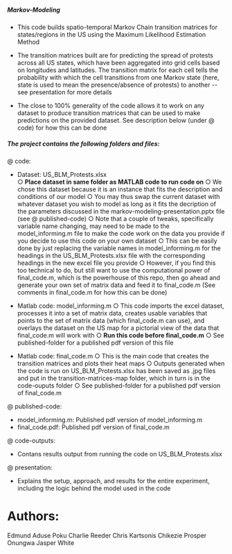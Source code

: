 ##### Markov-Modeling
  -  This code builds spatio-temporal Markov Chain transition matrices for states/regions in the US using the Maximum Likelihood Estimation Method
  
  -  The transition matrices built are for predicting the spread of protests across all US states, which have been aggregated into grid 
    cells based on longitudes and latitudes. The transition matrix for each cell tells the probability with which the cell transitions 
    from one Markov state (here, state is used to mean the presence/absence of protests) to another -- see presentation for more details
    
  -  The close to 100% generality of the code allows it to work on any dataset to produce transition matrices that can be used to make predictions 
    on the provided dataset. See description below (under @ code) for how this can be done

##### The project contains the following folders and files:
  @	code:
   -	Dataset: US_BLM_Protests.xlsx  
      ○	**Place dataset in same folder as MATLAB code to run code on**
      ○ We chose this dataset because it is an instance that fits the description and conditions of our model
      ○ You may thus swap the current dataset with whatever dataset you wish to model as long as it fits the 
        decription of the parameters discussed in the markov-modeling-presentation.pptx file (see @ published-code)
      ○ Note that a couple of tweaks, specifically variable name changing, may need to be made to the model_informing.m 
        file to make the code work on the data you provide if you decide to use this code on your own dataset
      ○ This can be easily done by just replacing the variable names in model_informing.m for the headings in the 
        US_BLM_Protests.xlsx file with the corresponding headings in the new excel file you provide
      ○ However, if you find this too technical to do, but still want to use the computational power of final_code.m,
        which is the powerhouse of this repo, then go ahead and generate your own set of matrix data and feed it to 
        final_code.m (See comments in final_code.m for how this can be done)
      
   -	Matlab code: model_informing.m
      ○	This code imports the excel dataset, processes it into a set of matrix data, creates usable variables that points 
        to the set of matrix data (which final_code.m can use), and overlays the dataset on the US map for a pictorial 
        view of the data that final_code.m will work with 
      ○	**Run this code before final_code.m**
      ○ See published-folder for a published pdf version of this file

   -	Matlab code: final_code.m
      ○	This is the main code that creates the transition matrices and plots their heat maps
      ○ Outputs generated when the code is run on US_BLM_Protests.xlsx has been saved as .jpg 
        files and put in the transition-matrices-map folder, which in turn is in the code-ouputs folder
      ○	See published-folder for a published pdf version of final_code.m
      
  @ published-code:
   -	model_informing.m: Published pdf version of model_informing.m
   -	final_code.pdf: Published pdf version of final_code.m
  
  @	code-outputs:
   -  Contans results output from running the code on US_BLM_Protests.xlsx
  
  @	presentation:
   -  Explains the setup, approach, and results for the entire experiment, including the logic behind the model used in the code
   

# Authors: 
  Edmund Aduse Poku 
  Charlie Reeder 
  Chris Kartsonis
  Chikezie Prosper Onungwa
  Jasper White
  

